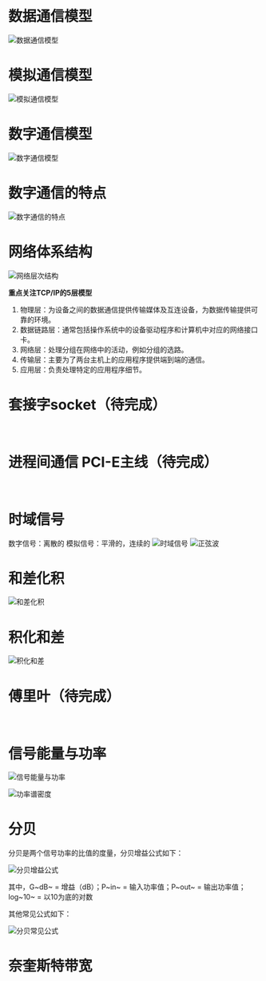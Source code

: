# 数据通信模型

![数据通信模型](/image/数据通信模型.png)

# 模拟通信模型

![模拟通信模型](/image/模拟通信模型.png)

# 数字通信模型

![数字通信模型](/image/数字通信模型.png)

# 数字通信的特点

![数字通信的特点](/image/数字通信的特点.png)

# 网络体系结构

![网络层次结构](/image/网络层次结构.png)

**重点关注TCP/IP的5层模型**

1. 物理层：为设备之间的数据通信提供传输媒体及互连设备，为数据传输提供可靠的环境。
2. 数据链路层：通常包括操作系统中的设备驱动程序和计算机中对应的网络接口卡。
3. 网络层：处理分组在网络中的活动，例如分组的选路。
4. 传输层：主要为了两台主机上的应用程序提供端到端的通信。
5. 应用层：负责处理特定的应用程序细节。

# 套接字socket（待完成）

​     

# 进程间通信 PCI-E主线（待完成）

​    

# 时域信号

数字信号：离散的
模拟信号：平滑的，连续的
![时域信号](/image/时域信号.png)
![正弦波](/image/正弦波.png)

# 和差化积

![和差化积](/image/和差化积.png)

# 积化和差

![积化和差](/image/积化和差.png)

# 傅里叶（待完成）

​    

# 信号能量与功率

![信号能量与功率](/image/信号能量与功率.png)

![功率谱密度](/image/功率谱密度.png)

# 分贝

分贝是两个信号功率的比值的度量，分贝增益公式如下：

![分贝增益公式](/image/分贝增益公式.png)

其中，G~dB~ = 增益（dB）；P~in~ = 输入功率值；P~out~ = 输出功率值；log~10~ = 以10为底的对数

其他常见公式如下：

![分贝常见公式](/image/分贝常见公式.png)

# 奈奎斯特带宽